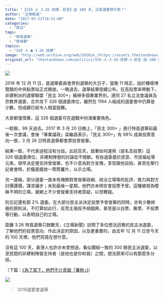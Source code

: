 ```yaml
---
title: "【326 人 3.26 抉擇．前言】這 100 天，泛民選委想什麼？"
author: "立場報道"
date: "2017-03-22T16:51:00"
categories:
  - "政治"
tags:
  - "特首選舉"
  - "曾俊華"
topics:
  - "326 人 ● 3.26 抉擇"
image: "http://web.archive.org/web/2020im_/https://assets.thestandnews.com/media/photos/vote-14_Dc72k.png"
original_url: "thestandnews.com/politics/326-人-3-26-抉擇-1-前言-這-100-天-泛民選委想什麼"
---
```

![](http://web.archive.org/web/2020im_/https://assets.thestandnews.com/media/photos/vote-14_Dc72k.png)

2016 年 12 月 11 日，是選舉委員會界別選舉的大日子，當晚 11 時正，設於機場博覽館的中央點票站正式開放。一晚過去，選舉結果陸續公布。在高投票率帶動下，非建制派的選舉聯盟「民主 300+」橫掃多個專業界別，連同 27 名立法會議員及宗教界選委，合共攻下 326 個選委席位，雖然在 1194 人組成的選委會中仍算是少數，但成績已經令人相當鼓舞。

大家都憧憬著，這 326 個選委可在選戰中扮演重要角色。

一眨眼，99 天過去。2017 年 3 月 20 日晚上，「民主 300+ 」進行特首選舉前最後一次會議，會後「專業議政」梁繼昌表示，「民主 300+」有 98% 成員投票意向一致，3 月 26 日特首選舉都會票投曾俊華。

結果一致，不代表過程沒有分歧。此前百天，就著如何運用（提名及投票）這 326 個選委席位，非建制陣營的討論從不間斷。有些選委基於民意、市民福祉等元素，很早決定便支持曾俊華，也不介意為對方宣傳，享受跟他自拍，甚至在舉行記者會時，於檯面擺放一筒筒薯片，以示立場。

另一邊廂，部分選委一直未有掩飾對曾俊華政綱、政治立場等的批評，致力與對方討價還價，謀求讓步；未到最後一星期，他們亦未明言會投票予曾。這種被視為曖昧不明的立場，被網上不少曾俊華支持者質疑，以至鞭躂。

別忘記還有那 2% 選委。在大部分民主派決定投票予曾俊華的同時，亦有少數終極的原則派，不打算如此行，反而主張投予胡國興，甚至是以白票、撕票、不投票等行動，以表明自己的立場。

距離 3.26 特首選舉只餘數天，《立場新聞》訪問了多位想法迥異的民主派選委，了解他們的投票意向、作此決定的原因，以及更重要的，由去年 12 月 11 日至今天的 100 天裡，他們究竟在想什麼。

沒有這 100 天，香港人也許亦未曾想過，看似團結一致的 300 餘民主派選委，以至民間的非建制陣營支持者（是他也是你和我）之間，想法原來可以有那麼多分歧。

（下篇：[《為了當下，他們不介意做「薯粉」》](../../politics/326-%E4%BA%BA-3-26-%E6%8A%89%E6%93%87-2-%E7%82%BA%E4%BA%86%E7%95%B6%E4%B8%8B-%E4%BB%96%E5%80%91%E4%B8%8D%E4%BB%8B%E6%84%8F%E5%81%9A-%E8%96%AF%E7%B2%89/)）

![](http://web.archive.org/web/2020im_/https://assets.thestandnews.com/media/photos/15540980_10154631005271422_8934962398276667158_o_WQcM6.jpg)
> 2016選委會選舉
